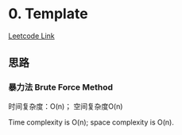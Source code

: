 # 0. Template
[Leetcode Link](https://leetcode.com/)

## 思路

### 暴力法 Brute Force Method
<!-- 中文解法 -->
时间复杂度：O(n)； 空间复杂度O(n)

<!-- 英文翻译 -->
Time complexity is O(n); space complexity is O(n).

```python3

````

